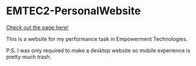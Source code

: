 # EMTEC2-PersonalWebsite

[Check out the page here!](https://external.ink?to=https://u1tbmo.github.io/EMTEC2-PersonalWebsite)

This is a website for my performance task in Empowerment Technologies.

P.S. I was only required to make a desktop website so mobile experience is pretty much trash.
